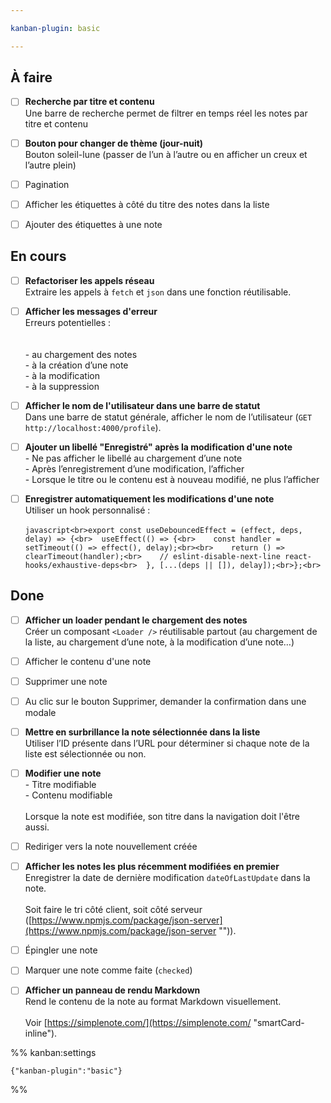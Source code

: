```yaml
---

kanban-plugin: basic

---
```


## À faire

- [ ] **Recherche par titre et contenu**<br>Une barre de recherche permet de filtrer en temps réel les notes par titre et contenu
- [ ] **Bouton pour changer de thème (jour-nuit)**<br>Bouton soleil-lune (passer de l’un à l’autre ou en afficher un creux et l’autre plein)
- [ ] Pagination
- [ ] Afficher les étiquettes à côté du titre des notes dans la liste
- [ ] Ajouter des étiquettes à une note


## En cours

- [ ] **Refactoriser les appels réseau**<br>Extraire les appels à `fetch` et `json` dans une fonction réutilisable.
- [ ] **Afficher les messages d'erreur**<br>Erreurs potentielles :<br><br><br>\- au chargement des notes<br>\- à la création d’une note<br>\- à la modification<br>\- à la suppression
- [ ] **Afficher le nom de l'utilisateur dans une barre de statut**<br>Dans une barre de statut générale, afficher le nom de l’utilisateur (`GET http://localhost:4000/profile`).
- [ ] **Ajouter un libellé "Enregistré" après la modification d'une note**<br>- Ne pas afficher le libellé au chargement d’une note<br>- Après l’enregistrement d’une modification, l’afficher<br>- Lorsque le titre ou le contenu est à nouveau modifié, ne plus l’afficher
- [ ] **Enregistrer automatiquement les modifications d'une note**<br>Utiliser un hook personnalisé :<br><br>```javascript<br>export const useDebouncedEffect = (effect, deps, delay) => {<br>  useEffect(() => {<br>    const handler = setTimeout(() => effect(), delay);<br><br>    return () => clearTimeout(handler);<br>    // eslint-disable-next-line react-hooks/exhaustive-deps<br>  }, [...(deps || []), delay]);<br>};<br>```


## Done

- [ ] **Afficher un loader pendant le chargement des notes**<br>Créer un composant `<Loader />` réutilisable partout (au chargement de la liste, au chargement d’une note, à la modification d’une note…)
- [ ] Afficher le contenu d'une note
- [ ] Supprimer une note
- [ ] Au clic sur le bouton Supprimer, demander la confirmation dans une modale
- [ ] **Mettre en surbrillance la note sélectionnée dans la liste**<br>Utiliser l’ID présente dans l’URL pour déterminer si chaque note de la liste est sélectionnée ou non.
- [ ] **Modifier une note**<br>- Titre modifiable<br>- Contenu modifiable<br><br>Lorsque la note est modifiée, son titre dans la navigation doit l'être aussi.
- [ ] Rediriger vers la note nouvellement créée
- [ ] **Afficher les notes les plus récemment modifiées en premier**<br>Enregistrer la date de dernière modification `dateOfLastUpdate` dans la note.<br><br>Soit faire le tri côté client, soit côté serveur ([https://www.npmjs.com/package/json-server](https://www.npmjs.com/package/json-server "‌")).
- [ ] Épingler une note
- [ ] Marquer une note comme faite (`checked`)
- [ ] **Afficher un panneau de rendu Markdown**<br>Rend le contenu de la note au format Markdown visuellement.<br><br>Voir [https://simplenote.com/](https://simplenote.com/ "smartCard-inline").




%% kanban:settings
```
{"kanban-plugin":"basic"}
```
%%
